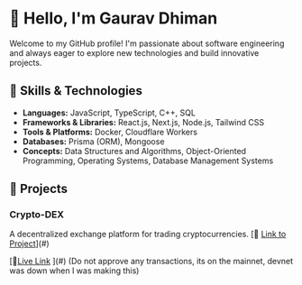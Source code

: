 # 👋 Hello, I'm Gaurav Dhiman

Welcome to my GitHub profile! I'm passionate about software engineering and always eager to explore new technologies and build innovative projects.

## 🔧 Skills & Technologies

- **Languages:** JavaScript, TypeScript, C++, SQL
- **Frameworks & Libraries:** React.js, Next.js, Node.js, Tailwind CSS
- **Tools & Platforms:** Docker, Cloudflare Workers
- **Databases:** Prisma (ORM), Mongoose
- **Concepts:** Data Structures and Algorithms, Object-Oriented Programming, Operating Systems, Database Management Systems

## 🚀 Projects

### **Crypto-DEX**
A decentralized exchange platform for trading cryptocurrencies. [🔗 [Link to Project](https://github.com/GaudD/Esummit-Hackathon-2024-Azurites)](#)

[🔗[Live Link](https://dex-solana-one.vercel.app/) ](#) (Do not approve any transactions, its on the mainnet, devnet was down when I was making this)
